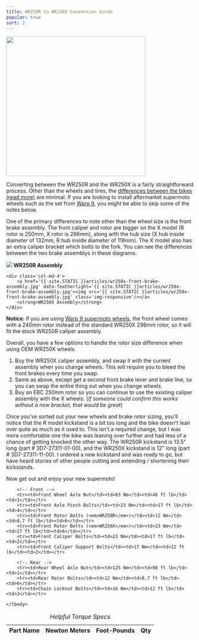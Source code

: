 ```yaml
---
title: WR250R to WR250X Conversion Guide
popular: true
sort: 2
---
```


<a href='{{ site.STATIC }}articles/supermoto-conversion.jpg' data-featherlight='{{ site.STATIC }}articles/supermoto-conversion.jpg' target='_blank'>
	<img src='{{ site.STATIC }}articles/supermoto-conversion.jpg' class='img-responsive img-rounded img-right' width='375px'/>
</a>

Converting between the WR250R and the WR250X is a fairly straightforward process. Other than the wheels and tires, the <a href='/articles/differences-between-the-wr250r-and-wr250x'>differences between the bikes (read more)</a> are minimal. If you are looking to install aftermarket supermoto wheels such as the set from <a href='http://www.warp9racing.com/sm_wheels_yamaha.html' target='_blank'>Warp 9</a>, you might be able to skip some of the notes below.

One of the primary differences to note other than the wheel size is the front brake assembly. The front caliper and rotor are bigger on the X model (R rotor is 250mm, X rotor is 298mm), along with the hub size (X hub inside diameter of 132mm, R hub inside diameter of 118mm). The X model also has an extra caliper bracket which bolts to the fork. You can see the differences between the two brake assemblys in these diagrams.

<div class='row'>
	<div class='col-md-4 col-md-offset-2'>
		<a href='{{ site.STATIC }}articles/wr250r-front-brake-assembly.jpg' data-featherlight='{{ site.STATIC }}articles/wr250r-front-brake-assembly.jpg'><img src='{{ site.STATIC }}articles/wr250r-front-brake-assembly.jpg' class='img-responsive'/></a>
		<strong>WR250R Assembly</strong>
	</div>
	
	<div class='col-md-4'>
		<a href='{{ site.STATIC }}articles/wr250x-front-brake-assembly.jpg' data-featherlight='{{ site.STATIC }}articles/wr250x-front-brake-assembly.jpg'><img src='{{ site.STATIC }}articles/wr250x-front-brake-assembly.jpg' class='img-responsive'/></a>
		<strong>WR250X Assembly</strong>
	</div>
</div>

<div class='alert alert-info'>
	<strong>Notice</strong>: If you are using <a href='http://www.warp9racing.com/sm_wheels_yamaha.html' target='_blank'>Warp 9 supermoto wheels</a>, the front wheel comes with a 240mm rotor instead of the standard WR250X 298mm rotor, so it will fit the stock WR250R caliper assembly.
</div>

Overall, you have a few options to handle the rotor size difference when using OEM WR250X wheels 

1. Buy the WR250X caliper assembly, and swap it with the current assembly when you change wheels. This will require you to bleed the front brakes every time you swap.
2. Same as above, except get a second front brake lever and brake line, so you can swap the entire thing out when you change wheels.
3. Buy an EBC 250mm rotor so you can continue to use the existing caliper assembly with the X wheels. (_If someone could confirm this works without a new bracket, that would be great_)

Once you've sorted out your new wheels and brake rotor sizing, you'll notice that the R model kickstand is a bit too long and the bike doesn't lean over quite as much as it used to. This isn't a required change, but I was more comfortable one the bike was leaning over further and had less of a chance of getting knocked the other way. The WR250R kickstand is 13.5" long (part # 3D7-27311-01-00), and the WR250X kickstand is 12" long (part # 3D7-27311-11-00). I ordered a new kickstand and was ready to go, but have heard stories of other people cutting and extending / shortening their kickstands.

Now get out and enjoy your new supermoto!

<table class='table table-striped data-table'>
	<caption><em>Helpful Torque Specs</em></caption>
	<thead>
		<tr>
			<th>Part Name</th>
			<th>Newton Meters</th>
			<th>Foot-Pounds</th>
			<th>Qty</th>
		</tr>
	</thead>
	<tbody>
		
		<!-- Front -->
		<tr><td>Front Wheel Axle Nut</td><td>63 Nm</td><td>46 ft lb</td><td>1</td></tr>
		<tr><td>Front Axle Pinch Bolts</td><td>23 Nm</td><td>17 ft lb</td><td>4</td></tr>
		<tr><td>Front Rotor Bolts (<em>WR250R</em>)</td><td>12 Nm</td><td>8.7 ft lb</td><td>6</td></tr>
		<tr><td>Front Rotor Bolts (<em>WR250X</em>)</td><td>23 Nm</td><td>17 ft lb</td><td>6</td></tr>
		<tr><td>Front Caliper Bolts</td><td>23 Nm</td><td>17 ft lb</td><td>2</td></tr>
		<tr><td>Front Caliper Support Bolts</td><td>17 Nm</td><td>12 ft lb</td><td>2</td></tr>
		
		<!-- Rear -->
		<tr><td>Rear Wheel Axle Nut</td><td>125 Nm</td><td>90 ft lb</td><td>1</td></tr>
		<tr><td>Rear Rotor Bolts</td><td>12 Nm</td><td>8.7 ft lb</td><td>6</td></tr>
		<tr><td>Chain Locknut Bolts</td><td>16 Nm</td><td>12 ft lb</td><td>2</td></tr>
		
	</tbody>
</table>

